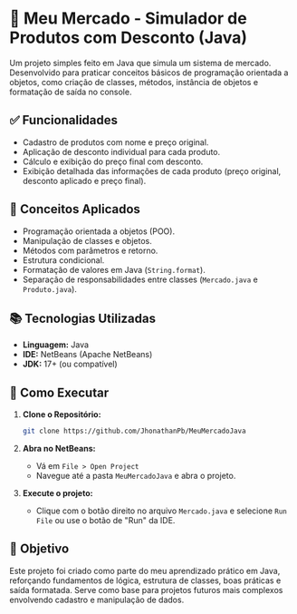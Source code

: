# 🛒 Meu Mercado - Simulador de Produtos com Desconto (Java)

Um projeto simples feito em Java que simula um sistema de mercado. Desenvolvido para praticar conceitos básicos de programação orientada a objetos, como criação de classes, métodos, instância de objetos e formatação de saída no console.

## ✅ Funcionalidades

* Cadastro de produtos com nome e preço original.
* Aplicação de desconto individual para cada produto.
* Cálculo e exibição do preço final com desconto.
* Exibição detalhada das informações de cada produto (preço original, desconto aplicado e preço final).

## 🧠 Conceitos Aplicados

* Programação orientada a objetos (POO).
* Manipulação de classes e objetos.
* Métodos com parâmetros e retorno.
* Estrutura condicional.
* Formatação de valores em Java (`String.format`).
* Separação de responsabilidades entre classes (`Mercado.java` e `Produto.java`).

## 📚 Tecnologias Utilizadas

* **Linguagem:** Java
* **IDE:** NetBeans (Apache NetBeans)
* **JDK:** 17+ (ou compatível)

## 🚀 Como Executar

1. **Clone o Repositório:**

   ```bash
   git clone https://github.com/JhonathanPb/MeuMercadoJava
   ```

2. **Abra no NetBeans:**

   * Vá em `File > Open Project`
   * Navegue até a pasta `MeuMercadoJava` e abra o projeto.

3. **Execute o projeto:**

   * Clique com o botão direito no arquivo `Mercado.java` e selecione `Run File` ou use o botão de "Run" da IDE.


## 🎯 Objetivo

Este projeto foi criado como parte do meu aprendizado prático em Java, reforçando fundamentos de lógica, estrutura de classes, boas práticas e saída formatada. Serve como base para projetos futuros mais complexos envolvendo cadastro e manipulação de dados.

